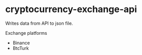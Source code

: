 # cryptocurrency-exchange-api

Writes data from API to json file.

Exchange platforms
- Binance
- BtcTurk